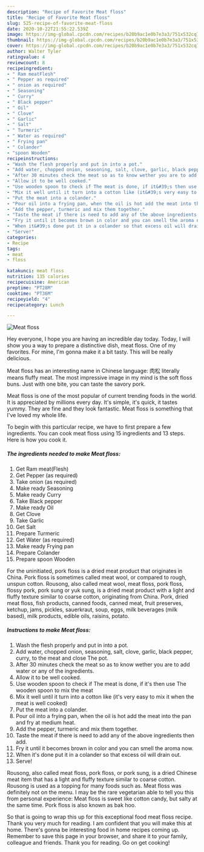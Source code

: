 ```yaml
---
description: "Recipe of Favorite Meat floss"
title: "Recipe of Favorite Meat floss"
slug: 525-recipe-of-favorite-meat-floss
date: 2020-10-22T21:55:22.539Z
image: https://img-global.cpcdn.com/recipes/b20b9ac1e0b7e3a3/751x532cq70/meat-floss-recipe-main-photo.jpg
thumbnail: https://img-global.cpcdn.com/recipes/b20b9ac1e0b7e3a3/751x532cq70/meat-floss-recipe-main-photo.jpg
cover: https://img-global.cpcdn.com/recipes/b20b9ac1e0b7e3a3/751x532cq70/meat-floss-recipe-main-photo.jpg
author: Walter Tyler
ratingvalue: 4
reviewcount: 8
recipeingredient:
- " Ram meatFlesh"
- " Pepper as required"
- " onion as required"
- " Seasoning"
- " Curry"
- " Black pepper"
- " Oil"
- " Clove"
- " Garlic"
- " Salt"
- " Turmeric"
- " Water as required"
- " Frying pan"
- " Colander"
- "spoon Wooden"
recipeinstructions:
- "Wash the flesh properly and put in into a pot."
- "Add water, chopped onion, seasoning, salt, clove, garlic, black pepper, curry, to the meat and close The pot."
- "After 30 minutes check the meat so as to know wether you are to add water or any of the ingredients."
- "Allow it to be well cooked."
- "Use wooden spoon to check if The meat is done, if it&#39;s then use The wooden spoon to mix the meat"
- "Mix it well until it turn into a cotton like (it&#39;s very easy to mix it when the meat is well cooked)"
- "Put the meat into a colander."
- "Pour oil into a frying pan, when the oil is hot add the meat into the pan and fry at medium heat."
- "Add the pepper, turmeric and mix them together."
- "Taste the meat if there is need to add any of the above ingredients then add."
- "Fry it until it becomes brown in color and you can smell the aroma now."
- "When it&#39;s done put it in a colander so that excess oil will drain out."
- "Serve!"
categories:
- Recipe
tags:
- meat
- floss

katakunci: meat floss 
nutrition: 135 calories
recipecuisine: American
preptime: "PT28M"
cooktime: "PT36M"
recipeyield: "4"
recipecategory: Lunch

---
```



![Meat floss](https://img-global.cpcdn.com/recipes/b20b9ac1e0b7e3a3/751x532cq70/meat-floss-recipe-main-photo.jpg)

Hey everyone, I hope you are having an incredible day today. Today, I will show you a way to prepare a distinctive dish, meat floss. One of my favorites. For mine, I'm gonna make it a bit tasty. This will be really delicious.

Meat floss has an interesting name in Chinese language: 肉松 literally means fluffy meat. The most impressive image in my mind is the soft floss buns. Just with one bite, you can taste the savory pork.

Meat floss is one of the most popular of current trending foods in the world. It is appreciated by millions every day. It's simple, it's quick, it tastes yummy. They are fine and they look fantastic. Meat floss is something that I've loved my whole life.


To begin with this particular recipe, we have to first prepare a few ingredients. You can cook meat floss using 15 ingredients and 13 steps. Here is how you cook it.

<!--inarticleads1-->

##### The ingredients needed to make Meat floss:

1. Get  Ram meat(Flesh)
1. Get  Pepper (as required)
1. Take  onion (as required)
1. Make ready  Seasoning
1. Make ready  Curry
1. Take  Black pepper
1. Make ready  Oil
1. Get  Clove
1. Take  Garlic
1. Get  Salt
1. Prepare  Turmeric
1. Get  Water (as required)
1. Make ready  Frying pan
1. Prepare  Colander
1. Prepare spoon Wooden


For the uninitiated, pork floss is a dried meat product that originates in China. Pork floss is sometimes called meat wool, or compared to rough, unspun cotton. Rousong, also called meat wool, meat floss, pork floss, flossy pork, pork sung or yuk sung, is a dried meat product with a light and fluffy texture similar to coarse cotton, originating from China. Pork, dried meat floss, fish products, canned foods, canned meat, fruit preserves, ketchup, jams, pickles, sauerkraut, soup, eggs, milk beverages (milk based), milk products, edible oils, raisins, potato. 

<!--inarticleads2-->

##### Instructions to make Meat floss:

1. Wash the flesh properly and put in into a pot.
1. Add water, chopped onion, seasoning, salt, clove, garlic, black pepper, curry, to the meat and close The pot.
1. After 30 minutes check the meat so as to know wether you are to add water or any of the ingredients.
1. Allow it to be well cooked.
1. Use wooden spoon to check if The meat is done, if it&#39;s then use The wooden spoon to mix the meat
1. Mix it well until it turn into a cotton like (it&#39;s very easy to mix it when the meat is well cooked)
1. Put the meat into a colander.
1. Pour oil into a frying pan, when the oil is hot add the meat into the pan and fry at medium heat.
1. Add the pepper, turmeric and mix them together.
1. Taste the meat if there is need to add any of the above ingredients then add.
1. Fry it until it becomes brown in color and you can smell the aroma now.
1. When it&#39;s done put it in a colander so that excess oil will drain out.
1. Serve!


Rousong, also called meat floss, pork floss, or pork sung, is a dried Chinese meat item that has a light and fluffy texture similar to coarse cotton. Rousong is used as a topping for many foods such as. Meat floss was definitely not on the menu. I may be the rare vegetarian able to tell you this from personal experience: Meat floss is sweet like cotton candy, but salty at the same time. Pork floss is also known as bak hoo. 

So that is going to wrap this up for this exceptional food meat floss recipe. Thank you very much for reading. I am confident that you will make this at home. There's gonna be interesting food in home recipes coming up. Remember to save this page in your browser, and share it to your family, colleague and friends. Thank you for reading. Go on get cooking!
